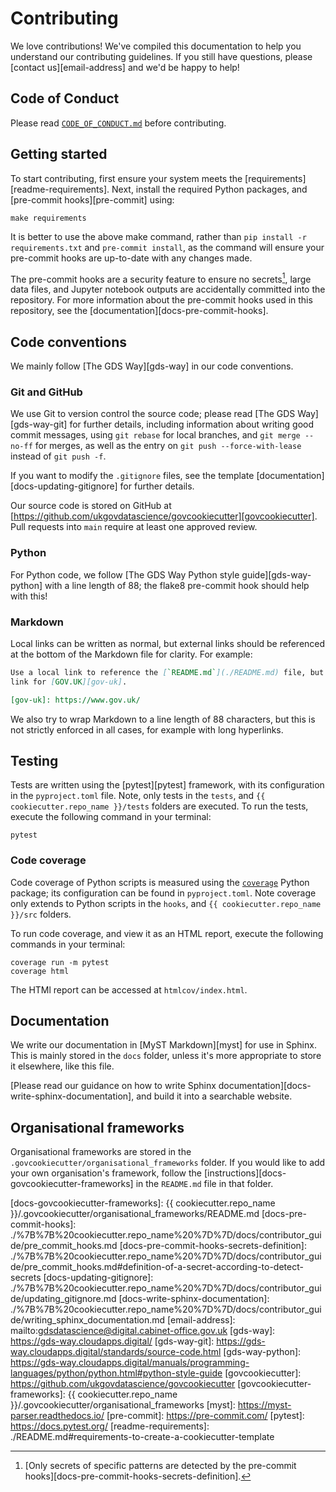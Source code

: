 # Contributing

We love contributions! We've compiled this documentation to help you understand our
contributing guidelines. If you still have questions, please
[contact us][email-address] and we'd be happy to help!

## Code of Conduct

Please read [`CODE_OF_CONDUCT.md`][code-of-conduct] before contributing.

## Getting started

To start contributing, first ensure your system meets the
[requirements][readme-requirements]. Next, install the required Python packages, and
[pre-commit hooks][pre-commit] using:

```shell
make requirements
```

It is better to use the above make command, rather than
`pip install -r requirements.txt` and `pre-commit install`, as the command will ensure
your pre-commit hooks are up-to-date with any changes made.

The pre-commit hooks are a security feature to ensure no
secrets[^1], large data files, and Jupyter notebook outputs are
accidentally committed into the repository. For more information about the pre-commit
hooks used in this repository, see the [documentation][docs-pre-commit-hooks].


[^1]: [Only secrets of specific patterns are detected by the
pre-commit hooks][docs-pre-commit-hooks-secrets-definition].

## Code conventions

We mainly follow [The GDS Way][gds-way] in our code conventions.

### Git and GitHub

We use Git to version control the source code; please read [The GDS Way][gds-way-git]
for further details, including information about writing good commit messages, using
`git rebase` for local branches, and `git merge --no-ff` for merges, as well as the
entry on `git push --force-with-lease` instead of `git push -f`.

If you want to modify the `.gitignore` files, see the template
[documentation][docs-updating-gitignore] for further details.

Our source code is stored on GitHub at
[https://github.com/ukgovdatascience/govcookiecutter][govcookiecutter]. Pull requests
into `main` require at least one approved review.

### Python

For Python code, we follow [The GDS Way Python style guide][gds-way-python] with a line
length of 88; the flake8 pre-commit hook should help with this!

### Markdown

Local links can be written as normal, but external links should be referenced at the
bottom of the Markdown file for clarity. For example:

```md
Use a local link to reference the [`README.md`](./README.md) file, but an external
link for [GOV.UK][gov-uk].

[gov-uk]: https://www.gov.uk/
```

We also try to wrap Markdown to a line length of 88 characters, but this is not
strictly enforced in all cases, for example with long hyperlinks.

## Testing

Tests are written using the [pytest][pytest] framework, with its configuration in the
`pyproject.toml` file. Note, only tests in the `tests`, and
`{{ cookiecutter.repo_name }}/tests` folders are executed. To run the tests, execute
the following command in your terminal:

```shell
pytest
```

### Code coverage

Code coverage of Python scripts is measured using the [`coverage`][coverage] Python
package; its configuration can be found in `pyproject.toml`. Note coverage only extends
to Python scripts in the `hooks`, and `{{ cookiecutter.repo_name }}/src` folders.

To run code coverage, and view it as an HTML report, execute the following commands in
your terminal:

```shell
coverage run -m pytest
coverage html
```

The HTMl report can be accessed at `htmlcov/index.html`.

## Documentation

We write our documentation in [MyST Markdown][myst] for use in Sphinx. This is mainly
stored in the `docs` folder, unless it's more appropriate to store it elsewhere, like
this file.

[Please read our guidance on how to write Sphinx
documentation][docs-write-sphinx-documentation], and build it into a searchable website.

## Organisational frameworks

Organisational frameworks are stored in the
`.govcookiecutter/organisational_frameworks` folder. If you would like to add your own
organisation's framework, follow the [instructions][docs-govcookiecutter-frameworks] in
the `README.md` file in that folder.

[code-of-conduct]: ./CODE_OF_CONDUCT.md
[coverage]: https://coverage.readthedocs.io/
[docs-govcookiecutter-frameworks]: {{ cookiecutter.repo_name }}/.govcookiecutter/organisational_frameworks/README.md
[docs-pre-commit-hooks]: ./%7B%7B%20cookiecutter.repo_name%20%7D%7D/docs/contributor_guide/pre_commit_hooks.md
[docs-pre-commit-hooks-secrets-definition]: ./%7B%7B%20cookiecutter.repo_name%20%7D%7D/docs/contributor_guide/pre_commit_hooks.md#definition-of-a-secret-according-to-detect-secrets
[docs-updating-gitignore]: ./%7B%7B%20cookiecutter.repo_name%20%7D%7D/docs/contributor_guide/updating_gitignore.md
[docs-write-sphinx-documentation]: ./%7B%7B%20cookiecutter.repo_name%20%7D%7D/docs/contributor_guide/writing_sphinx_documentation.md
[email-address]: mailto:gdsdatascience@digital.cabinet-office.gov.uk
[gds-way]: https://gds-way.cloudapps.digital/
[gds-way-git]: https://gds-way.cloudapps.digital/standards/source-code.html
[gds-way-python]: https://gds-way.cloudapps.digital/manuals/programming-languages/python/python.html#python-style-guide
[govcookiecutter]: https://github.com/ukgovdatascience/govcookiecutter
[govcookiecutter-frameworks]: {{ cookiecutter.repo_name }}/.govcookiecutter/organisational_frameworks
[myst]: https://myst-parser.readthedocs.io/
[pre-commit]: https://pre-commit.com/
[pytest]: https://docs.pytest.org/
[readme-requirements]: ./README.md#requirements-to-create-a-cookiecutter-template
